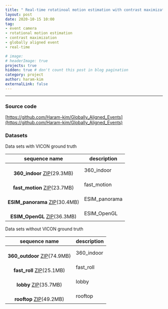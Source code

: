 ```yaml
---
title: " Real-time rotatinoal motion estimation with contrast maximization over globally aligned events "
layout: post
date: 2020-10-15 10:00
tag: 
- event camera
- rotational motion estimation
- contrast maximization
- globally aligned event
- real-time

# image: 
# headerImage: true
projects: true
hidden: true # don't count this post in blog pagination
category: project
author: haram-kim
externalLink: false
---
```



---

### Source code
[https://github.com/Haram-kim/Globally_Aligned_Events](https://github.com/Haram-kim/Globally_Aligned_Events)

### Datasets

Data sets with VICON ground truth

| sequence name | description |
|:-------------:|-------------|
| <br> **360_indoor** [ZIP](http://icsl.snu.ac.kr/haramkim/event_dataset/360_indoor.zip)(29.3MB) </br>| 360_indoor |
| <br> **fast_motion** [ZIP](http://icsl.snu.ac.kr/haramkim/event_dataset/fast_motion.zip)(23.7MB) </br> | fast_motion |
| <br> **ESIM_panorama** [ZIP](http://icsl.snu.ac.kr/haramkim/event_dataset/ESIM_panorama.zip)(30.4MB) </br> | ESIM_panorama |
| <br> **ESIM_OpenGL** [ZIP](http://icsl.snu.ac.kr/haramkim/event_dataset/ESIM_OpenGL.zip)(36.3MB) </br> | ESIM_OpenGL |

Data sets without VICON ground truth

| sequence name | description |
|:-------------:|-------------|
| <br> **360_outdoor** [ZIP](http://icsl.snu.ac.kr/haramkim/event_dataset/360_indoor.zip)(74.9MB) </br> | 360_indoor |
| <br> **fast_roll** [ZIP](http://icsl.snu.ac.kr/haramkim/event_dataset/fast_roll.zip)(25.1MB) </br> |fast_roll |
| <br> **lobby** [ZIP](http://icsl.snu.ac.kr/haramkim/event_dataset/lobby.zip)(35.7MB) </br> | lobby |
| <br> **rooftop** [ZIP](http://icsl.snu.ac.kr/haramkim/event_dataset/rooftop.zip)(49.2MB) </br> | rooftop |
